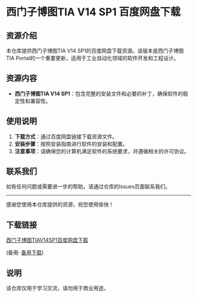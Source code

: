 # 西门子博图TIA V14 SP1 百度网盘下载

## 资源介绍

本仓库提供西门子博图TIA V14 SP1的百度网盘下载资源。该版本是西门子博图TIA Portal的一个重要更新，适用于工业自动化领域的软件开发和工程设计。

## 资源内容

- **西门子博图TIA V14 SP1**：包含完整的安装文件和必要的补丁，确保软件的稳定性和兼容性。

## 使用说明

1. **下载方式**：通过百度网盘链接下载资源文件。
2. **安装步骤**：按照安装指南进行软件的安装和配置。
3. **注意事项**：请确保您的计算机满足软件的系统要求，并遵循相关的许可协议。

## 联系我们

如有任何问题或需要进一步的帮助，请通过仓库的Issues页面联系我们。

---

感谢您使用本仓库提供的资源，祝您使用愉快！

## 下载链接
[西门子博图TIAV14SP1百度网盘下载]() 

(备用: [备用下载](https://pan.baidu.com/s/1Hpvh3nATeRufVtTImdYn2w?pwd=1234))

## 说明

该仓库仅用于学习交流，请勿用于商业用途。
